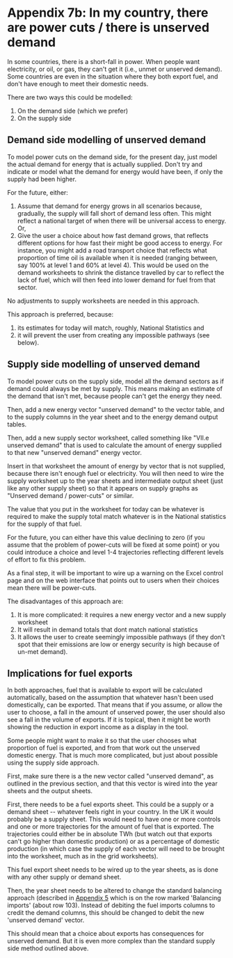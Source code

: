 # Appendix 7b: In my country, there are power cuts / there is unserved demand

In some countries, there is a short-fall in power. When people want electricity, or oil, or gas, they can't get it (i.e., unmet or unserved demand). Some countries are even in the situation where they both export fuel, and don't have enough to meet their domestic needs.

There are two ways this could be modelled:

1. On the demand side (which we prefer)
2. On the supply side

## Demand side modelling of unserved demand 

To model power cuts on the demand side, for the present day, just model the actual demand for energy that is actually supplied. Don't try and indicate or model what the demand for energy would have been, if only the supply had been higher. 

For the future, either:

1. Assume that demand for energy grows in all scenarios because, gradually, the supply will fall short of demand less often. This might reflect a national target of when there will be universal access to energy. Or,
2. Give the user a choice about how fast demand grows, that reflects different options for how fast their might be good access to energy. For instance, you might add a road transport choice that reflects what proportion of time oil is available when it is needed (ranging between, say 100% at level 1 and 60% at level 4). This would be used on the demand worksheets to shrink the distance travelled by car to reflect the lack of fuel, which will then feed into lower demand for fuel from that sector.

No adjustments to supply worksheets are needed in this approach. 

This approach is preferred, because:

1. its estimates for today will match, roughly, National Statistics and
2. it will prevent the user from creating any impossible pathways (see below).

## Supply side modelling of unserved demand

To model power cuts on the supply side, model all the demand sectors as if demand could always be met by supply. This means making an estimate of the demand that isn't met, because people can't get the energy they need.

Then, add a new energy vector "unserved demand" to the vector table, and to the supply columns in the year sheet and to the energy demand output tables.

Then, add a new supply sector worksheet, called something like "VII.e unserved demand" that is used to calculate the amount of energy supplied to that new "unserved demand" energy vector.

Insert in that worksheet the amount of energy by vector that is not supplied, because there isn't enough fuel or electricity. You will then need to wire the supply worksheet up to the year sheets and intermediate output sheet (just like any other supply sheet) so that it appears on supply graphs as "Unserved demand / power-cuts" or similar. 

The value that you put in the worksheet for today can be whatever is required to make the supply total match whatever is in the National statistics for the supply of that fuel. 

For the future, you can either have this value declining to zero (if you assume that the problem of power-cuts will be fixed at some point) or you could introduce a choice and level 1-4 trajectories reflecting different levels of effort to fix this problem.

As a final step, it will be important to wire up a warning on the Excel control page and on the web interface that points out to users when their choices mean there will be power-cuts.

The disadvantages of this approach are:

1. It is more complicated: it requires a new energy vector and a new supply worksheet
2. It will result in demand totals that dont match national statistics
3. It allows the user to create seemingly impossible pathways (if they don't spot that their emissions are low or energy security is high because of un-met demand).


## Implications for fuel exports

In both approaches, fuel that is available to export will be calculated automatically, based on the assumption that whatever hasn't been used domestically, can be exported. That means that if you assume, or allow the user to choose, a fall in the amount of unserved power, the user should also see a fall in the volume of exports. If it is topical, then it might be worth showing the reduction in export income as a display in the tool.

Some people might want to make it so that the user chooses what proportion of fuel is exported, and from that work out the unserved domestic energy. That is much more complicated, but just about possible using the supply side approach.

First, make sure there is a the new vector called "unserved demand", as outlined in the previous section, and that this vector is wired into the year sheets and the output sheets.

First, there needs to be a fuel exports sheet. This could be a supply or a demand sheet -- whatever feels right in your country. In the UK it would probably be a supply sheet. This would need to have one or more controls and one or more trajectories for the amount of fuel that is exported. The trajectories could either be in absolute TWh (but watch out that exports can't go higher than domestic production) or as a percentage of domestic production (in which case the supply of each vector will need to be brought into the worksheet, much as in the grid worksheets). 

This fuel export sheet needs to be wired up to the year sheets, as is done with any other supply or demand sheet.

Then, the year sheet needs to be altered to change the standard balancing approach (described in [Appendix 5](#appendix-5-what-happens-when-supply-exceeds-demand) which is on the row marked 'Balancing imports' (about row 103). Instead of debiting the fuel imports columns to credit the demand columns, this should be changed to debit the new 'unserved demand' vector.

This should mean that a choice about exports has consequences for unserved demand. But it is even more complex than the standard supply side method outlined above.



